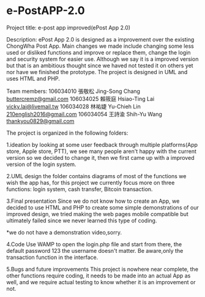 # e-PostAPP-2.0

Project title: e-post app improved(ePost App 2.0)

Description:
ePost App 2.0 is designed as a improvement over the existing ChongWha Post App. Main changes we made include changing
some less used or disliked functions and improve or replace them, change the login and security system for easier use.
Although we say it is a improved version but that is an ambitious thought since we haved not tested it on others yet 
nor have we finished the prototype. The project is designed in UML and uses HTML and PHP.

Team members:
106034010 張敬松 Jing-Song Chang  buttercremz@gmail.com
106034025 賴筱庭 Hsiao-Ting Lai   vicky.lai@livemail.tw 
106034028 林祐婕 Yu-Chieh Lin     210english2016@gmail.com	
106034054 王詩渝 Shih-Yu Wang     thankyou0829@gmail.com 

The project is organized in the following folders:

1.ideation
by looking at some user feedback through multiple platforms(App store, Apple store, PTT), we see many people aren't
happy with the current version so we decided to change it, then we first came up with a improved version of the 
login system.

2.UML design
the folder contains diagrams of most of the functions we wish the app has, for this project we currently focus
more on three functions: login system, cash transfer, Bitcoin transaction.

3.Final presentation
Since we do not know how to create an App, we decided to use HTML and PHP to create some simple demonstrations of
our improved design, we tried making the web pages mobile compatible but ultimately failed since we never learned
this type of coding.

*we do not have a demonstration video,sorry.

4.Code
Use WAMP to open the login.php file and start from there, the default password 123 the username doesn't matter.
Be aware,only the transaction function in the interface.

5.Bugs and future improvements
This project is nowhere near complete, the other functions require coding, it needs to be made into an actual App
as well, and we require actual testing to know whether it is an improvement or not.
